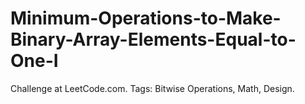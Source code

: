 # Minimum-Operations-to-Make-Binary-Array-Elements-Equal-to-One-I
Challenge at LeetCode.com. Tags: Bitwise Operations, Math, Design.
